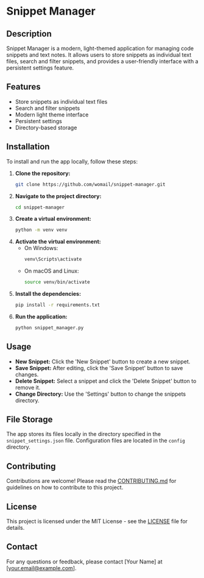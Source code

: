 # Snippet Manager

## Description

Snippet Manager is a modern, light-themed application for managing code snippets and text notes. It allows users to store snippets as individual text files, search and filter snippets, and provides a user-friendly interface with a persistent settings feature.

## Features

- Store snippets as individual text files
- Search and filter snippets
- Modern light theme interface
- Persistent settings
- Directory-based storage

## Installation

To install and run the app locally, follow these steps:

1. **Clone the repository:**
   ```bash
   git clone https://github.com/womail/snippet-manager.git
   ```
2. **Navigate to the project directory:**
   ```bash
   cd snippet-manager
   ```
3. **Create a virtual environment:**
   ```bash
   python -m venv venv
   ```
4. **Activate the virtual environment:**
   - On Windows:
     ```bash
     venv\Scripts\activate
     ```
   - On macOS and Linux:
     ```bash
     source venv/bin/activate
     ```
5. **Install the dependencies:**
   ```bash
   pip install -r requirements.txt
   ```
6. **Run the application:**
   ```bash
   python snippet_manager.py
   ```

## Usage

- **New Snippet:** Click the 'New Snippet' button to create a new snippet.
- **Save Snippet:** After editing, click the 'Save Snippet' button to save changes.
- **Delete Snippet:** Select a snippet and click the 'Delete Snippet' button to remove it.
- **Change Directory:** Use the 'Settings' button to change the snippets directory.

## File Storage

The app stores its files locally in the directory specified in the `snippet_settings.json` file. Configuration files are located in the `config` directory.

## Contributing

Contributions are welcome! Please read the [CONTRIBUTING.md](CONTRIBUTING.md) for guidelines on how to contribute to this project.

## License

This project is licensed under the MIT License - see the [LICENSE](LICENSE) file for details.

## Contact

For any questions or feedback, please contact [Your Name] at [your.email@example.com]. 

